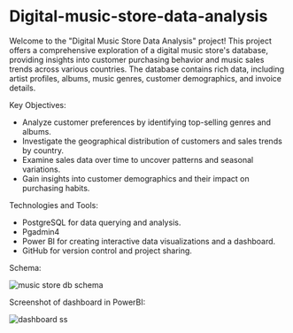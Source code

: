 # Digital-music-store-data-analysis
Welcome to the "Digital Music Store Data Analysis" project! This project offers a comprehensive exploration of a digital music store's database, providing insights into customer purchasing behavior and music sales trends across various countries. The database contains rich data, including artist profiles, albums, music genres, customer demographics, and invoice details.

Key Objectives:
- Analyze customer preferences by identifying top-selling genres and albums.
- Investigate the geographical distribution of customers and sales trends by country.
- Examine sales data over time to uncover patterns and seasonal variations.
- Gain insights into customer demographics and their impact on purchasing habits.

Technologies and Tools:
- PostgreSQL for data querying and analysis.
- Pgadmin4
- Power BI for creating interactive data visualizations and a dashboard.
- GitHub for version control and project sharing.

Schema:

![music store db schema](https://github.com/Ayushibhairam/digital-music-store-data-analysis/assets/139911504/6a497535-c57c-4d48-9e0c-6bc5e08fc5e2)

Screenshot of dashboard in PowerBI:

![dashboard ss](https://github.com/Ayushibhairam/digital-music-store-data-analysis/assets/139911504/bece29e4-8c59-47bc-bd7d-83f1b1ee0576)
